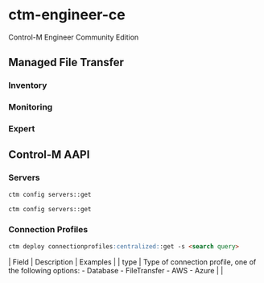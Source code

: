 # ctm-engineer-ce
Control-M Engineer Community Edition

## Managed File Transfer

### Inventory

### Monitoring

### Expert


## Control-M AAPI

### Servers

``` markdown title="Get all Control-M Servers"
ctm config servers::get
```

``` markdown title="Get all Control-M Servers"
ctm config servers::get
```

### Connection Profiles

``` markdown title="Get centralized deployed connection profile"
ctm deploy connectionprofiles:centralized::get -s <search query>
```

| Field	| Description | Examples |
| type | Type of connection profile, one of the following options:
         - Database
         - FileTransfer
         - AWS
         - Azure | |